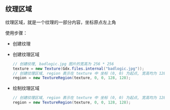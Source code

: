 ## 纹理区域

纹理区域，就是一个纹理的一部分内容，坐标原点左上角

使用步骤：

- 创建纹理

- 创建纹理区域

  ```java
  // 创建纹理, badlogic.jpg 图片的宽高为 256 * 256
  texture = new Texture(Gdx.files.internal("badlogic.jpg"));
  // 创建纹理区域, region 表示在 texture 中 坐标 (0, 0) 为起点, 宽高均为 128 的矩形区域（即为图片 1/4 的左上角部分）
  region = new TextureRegion(texture, 0, 0, 128, 128);
  ```

  

- 绘制纹理区域

  ```java
  // 创建纹理区域, region 表示在 texture 中 坐标 (0, 0) 为起点, 宽高均为 128 的矩形区域（即为图片 1/4 的左上角部分）
  region = new TextureRegion(texture, 0, 0, 128, 128);
  ```

  